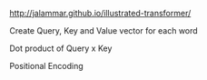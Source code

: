 

http://jalammar.github.io/illustrated-transformer/

Create Query, Key and Value vector for each word

Dot product of Query x Key

Positional Encoding

